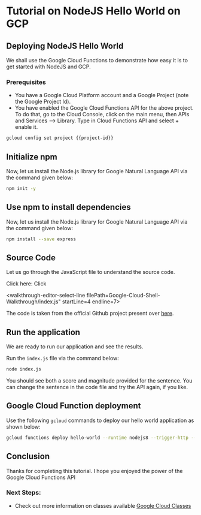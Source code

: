 # Tutorial on NodeJS Hello World on GCP
<walkthrough-author name="Daniel King"></walkthrough-author>
<walkthrough-author tutorialName="NodeJS Hello World"></walkthrough-author>
<walkthrough-tutorial-duration duration=10></walkthrough-tutorial-duration>
                                                     
## Deploying NodeJS Hello World
We shall use the Google Cloud Functions to demonstrate how easy it is to get started with NodeJS and GCP.
<walkthrough-project-setup></walkthrough-project-setup>

### Prerequisites

 -  You have a Google Cloud Platform account and a Google Project (note the Google Project Id).
 -  You have enabled the Google Cloud Functions API for the above project. To do that, go to the Cloud Console, click on the main menu, then APIs and Services --> Library. Type in Cloud Functions API and select + enable it.

```bash
gcloud config set project {{project-id}}
```

## Initialize npm

Now, let us install the Node.js library for Google Natural Language API via the command given below:

```bash
npm init -y
```

## Use npm to install dependencies

Now, let us install the Node.js library for Google Natural Language API via the command given below:

```bash
npm install --save express
```

## Source Code

Let us go through the JavaScript file to understand the source code. 

Click here: <walkthrough-editor-open-file filePath="Google-Cloud-Shell-Walkthrough/index.js">Click</walkthrough-editor-open-file>

<walkthrough-editor-select-line filePath=Google-Cloud-Shell-Walkthrough/index.js" startLine=4 endline=7></walkthrough-editor-select-line>


The code is taken from the official Github project present over [here](https://github.com/googleapis/nodejs-language).

## Run the application

We are ready to run our application and see the results. 

Run the `index.js` file via the command below:

```bash
node index.js
```

You should see both a score and magnitude provided for the sentence. You can change the sentence in the code file and try the API again, if you like. 

## Google Cloud Function deployment

Use the following `gcloud` commands to deploy our hello world application as shown below:

```bash
gcloud functions deploy hello-world --runtime nodejs8 --trigger-http --entry-point app
```

## Conclusion

<walkthrough-conclusion-trophy></walkthrough-conclusion-trophy>

Thanks for completing this tutorial. I hope you enjoyed the power of the Google Cloud Functions API

### Next Steps:

 - Check out more information on classes available [Google Cloud Classes](https://axalon.io/classes/) 



